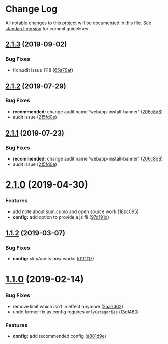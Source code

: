 # Change Log

All notable changes to this project will be documented in this file. See [standard-version](https://github.com/conventional-changelog/standard-version) for commit guidelines.

<a name="2.1.3"></a>
## [2.1.3](https://github.com/sumcumo/lighthouse-keeper/compare/v2.1.2...v2.1.3) (2019-09-02)


### Bug Fixes

* fix audit issue 1118 ([65a79af](https://github.com/sumcumo/lighthouse-keeper/commit/65a79af))



<a name="2.1.2"></a>
## [2.1.2](https://github.com/sumcumo/lighthouse-keeper/compare/v2.1.0...v2.1.2) (2019-07-29)


### Bug Fixes

* **recommended:** change audit name 'webapp-install-banner' ([206c8d8](https://github.com/sumcumo/lighthouse-keeper/commit/206c8d8))
* audit issue ([215fd0e](https://github.com/sumcumo/lighthouse-keeper/commit/215fd0e))



<a name="2.1.1"></a>
## [2.1.1](https://github.com/sumcumo/lighthouse-keeper/compare/v2.1.0...v2.1.1) (2019-07-23)


### Bug Fixes

* **recommended:** change audit name 'webapp-install-banner' ([206c8d8](https://github.com/sumcumo/lighthouse-keeper/commit/206c8d8))
* audit issue ([215fd0e](https://github.com/sumcumo/lighthouse-keeper/commit/215fd0e))



<a name="2.1.0"></a>
# [2.1.0](https://github.com/sumcumo/lighthouse-keeper/compare/v1.1.2...v2.1.0) (2019-04-30)


### Features

* add note about sum.cumo and open source work ([18bc095](https://github.com/sumcumo/lighthouse-keeper/commit/18bc095))
* **config:** add option to provide a js fil ([97d191d](https://github.com/sumcumo/lighthouse-keeper/commit/97d191d))



<a name="1.1.2"></a>
## [1.1.2](https://github.com/sumcumo/lighthouse-keeper/compare/v1.1.0...v1.1.2) (2019-03-07)


### Bug Fixes

* **config:** skipAudits now works ([d1f1f17](https://github.com/sumcumo/lighthouse-keeper/commit/d1f1f17))



<a name="1.1.0"></a>
# [1.1.0](https://github.com/sumcumo/lighthouse-keeper/compare/v1.0.0...v1.1.0) (2019-02-14)


### Bug Fixes

* remove limit which isn’t in effect anymore ([2aaa362](https://github.com/sumcumo/lighthouse-keeper/commit/2aaa362))
* undo former fix as config requires `onlyCategories` ([f3df460](https://github.com/sumcumo/lighthouse-keeper/commit/f3df460))


### Features

* **config:** add recommended config ([a881d9e](https://github.com/sumcumo/lighthouse-keeper/commit/a881d9e))
